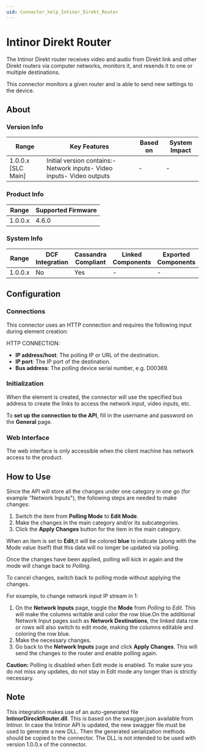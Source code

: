 ```yaml
---
uid: Connector_help_Intinor_Direkt_Router
---
```


# Intinor Direkt Router

The Intinor Direkt router receives video and audio from Direkt link and other Direkt routers via computer networks, monitors it, and resends it to one or multiple destinations.

This connector monitors a given router and is able to send new settings to the device.

## About

### Version Info

| **Range**            | **Key Features**                                                       | **Based on** | **System Impact** |
|----------------------|------------------------------------------------------------------------|--------------|-------------------|
| 1.0.0.x \[SLC Main\] | Initial version contains:- Network inputs- Video inputs- Video outputs | \-           | \-                |

### Product Info

| **Range** | **Supported Firmware** |
|-----------|------------------------|
| 1.0.0.x   | 4.6.0                  |

### System Info

| **Range** | **DCF Integration** | **Cassandra Compliant** | **Linked Components** | **Exported Components** |
|-----------|---------------------|-------------------------|-----------------------|-------------------------|
| 1.0.0.x   | No                  | Yes                     | \-                    | \-                      |

## Configuration

### Connections

This connector uses an HTTP connection and requires the following input during element creation:

HTTP CONNECTION:

- **IP address/host**: The polling IP or URL of the destination.
- **IP port**: The IP port of the destination.
- **Bus address**: The polling device serial number, e.g. D00369.

### Initialization

When the element is created, the connector will use the specified bus address to create the links to access the network input, video inputs, etc.

To **set up the connection to the API**, fill in the username and password on the **General** page.

### Web Interface

The web interface is only accessible when the client machine has network access to the product.

## How to Use

Since the API will store all the changes under one category in one go (for example "Network Inputs"), the following steps are needed to make changes:

1.  Switch the item from **Polling Mode** to **Edit Mode**.
2.  Make the changes in the main category and/or its subcategories.
3.  Click the **Apply Changes** button for the item in the main category.

When an item is set to **Edit**,it will be colored **blue** to indicate (along with the Mode value itself) that this data will no longer be updated via polling.

Once the changes have been applied, polling will kick in again and the mode will change back to *Polling*.

To cancel changes, switch back to polling mode without applying the changes.

For example, to change network input IP stream in 1:

1.  On the **Network Inputs** page, toggle the **Mode** from *Polling* to *Edit*. This will make the columns writable and color the row blue.On the additional Network Input pages such as **Network Destinations**, the linked data row or rows will also switch to edit mode, making the columns editable and coloring the row blue.
2.  Make the necessary changes.
3.  Go back to the **Network Inputs** page and click **Apply Changes**. This will send the changes to the router and enable polling again.

**Caution:** Polling is disabled when Edit mode is enabled. To make sure you do not miss any updates, do not stay in Edit mode any longer than is strictly necessary.

## Note

This integration makes use of an auto-generated file **IntinorDirecktRouter.dll**. This is based on the swagger.json available from Intinor. In case the Intinor API is updated, the new swagger file must be used to generate a new DLL. Then the generated serialization methods should be copied to the connector. The DLL is not intended to be used with version 1.0.0.x of the connector.
